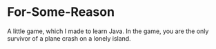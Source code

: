# For-Some-Reason
A little game, which I made to learn Java. In the game, you are the only survivor of a plane crash on a lonely island. 
